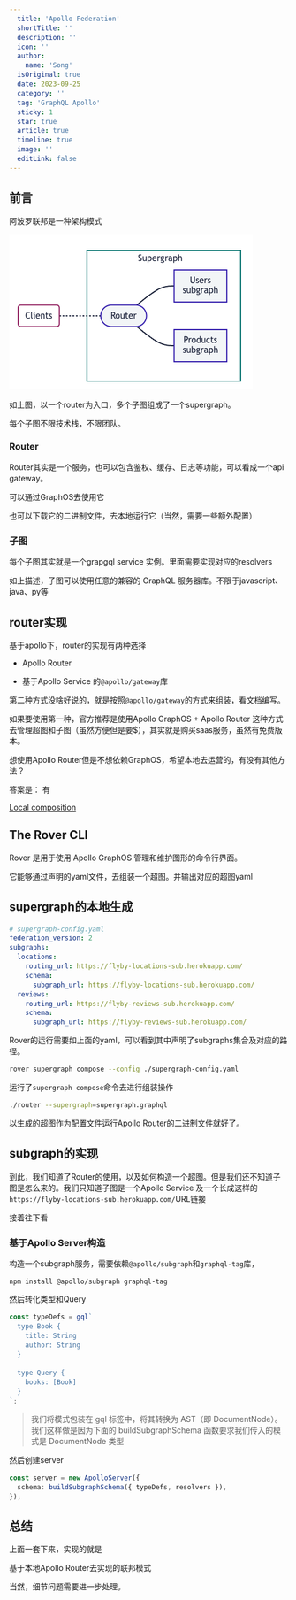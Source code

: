 ```yaml
---
  title: 'Apollo Federation'
  shortTitle: ''
  description: ''
  icon: ''
  author:
    name: 'Song'
  isOriginal: true
  date: 2023-09-25
  category: ''
  tag: 'GraphQL Apollo'
  sticky: 1
  star: true
  article: true
  timeline: true
  image: ''
  editLink: false
---
```


## 前言

阿波罗联邦是一种架构模式

![Alt text](image.png)

如上图，以一个router为入口，多个子图组成了一个supergraph。

每个子图不限技术栈，不限团队。

### Router

Router其实是一个服务，也可以包含鉴权、缓存、日志等功能，可以看成一个api gateway。

可以通过GraphOS去使用它

也可以下载它的二进制文件，去本地运行它（当然，需要一些额外配置）

### 子图

每个子图其实就是一个grapgql service 实例。里面需要实现对应的resolvers

如上描述，子图可以使用任意的兼容的 GraphQL 服务器库。不限于javascript、java、py等

## router实现

基于apollo下，router的实现有两种选择

- Apollo Router

- 基于Apollo Service 的`@apollo/gateway`库

第二种方式没啥好说的，就是按照`@apollo/gateway`的方式来组装，看文档编写。

如果要使用第一种，官方推荐是使用Apollo GraphOS + Apollo Router 这种方式去管理超图和子图（虽然方便但是要$），其实就是购买saas服务，虽然有免费版本。

想使用Apollo Router但是不想依赖GraphOS，希望本地去运营的，有没有其他方法？

答案是： 有

[Local composition](https://www.apollographql.com/docs/federation/quickstart/local-composition)

## The Rover CLI

Rover 是用于使用 Apollo GraphOS 管理和维护图形的命令行界面。

它能够通过声明的yaml文件，去组装一个超图。并输出对应的超图yaml

## supergraph的本地生成

```yaml
# supergraph-config.yaml
federation_version: 2
subgraphs:
  locations:
    routing_url: https://flyby-locations-sub.herokuapp.com/
    schema:
      subgraph_url: https://flyby-locations-sub.herokuapp.com/
  reviews:
    routing_url: https://flyby-reviews-sub.herokuapp.com/
    schema:
      subgraph_url: https://flyby-reviews-sub.herokuapp.com/

```

Rover的运行需要如上面的yaml，可以看到其中声明了subgraphs集合及对应的路径。

```bash
rover supergraph compose --config ./supergraph-config.yaml
```

运行了`supergraph compose`命令去进行组装操作

```bash
./router --supergraph=supergraph.graphql
```

以生成的超图作为配置文件运行Apollo Router的二进制文件就好了。

## subgraph的实现

到此，我们知道了Router的使用，以及如何构造一个超图。但是我们还不知道子图是怎么来的。我们只知道子图是一个Apollo Service 及一个长成这样的`https://flyby-locations-sub.herokuapp.com/`URL链接

接着往下看

### 基于Apollo Server构造

构造一个subgraph服务，需要依赖`@apollo/subgraph`和`graphql-tag`库，

```shell
npm install @apollo/subgraph graphql-tag
```

然后转化类型和Query

```ts
const typeDefs = gql`
  type Book {
    title: String
    author: String
  }

  type Query {
    books: [Book]
  }
`;
```

> 我们将模式包装在 gql 标签中，将其转换为 AST（即 DocumentNode）。我们这样做是因为下面的 buildSubgraphSchema 函数要求我们传入的模式是 DocumentNode 类型

然后创建server

```ts
const server = new ApolloServer({
  schema: buildSubgraphSchema({ typeDefs, resolvers }),
});
```

## 总结

上面一套下来，实现的就是

基于本地Apollo Router去实现的联邦模式

当然，细节问题需要进一步处理。

